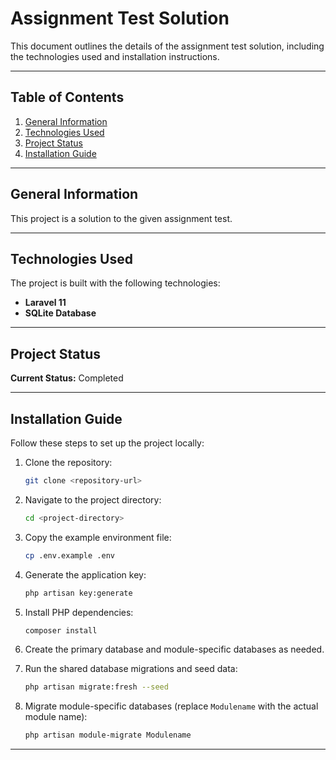 # Assignment Test Solution

This document outlines the details of the assignment test solution, including the technologies used and installation instructions.

---

## Table of Contents
1. [General Information](#general-information)
2. [Technologies Used](#technologies-used)
3. [Project Status](#project-status)
4. [Installation Guide](#installation-guide)

---

## General Information
This project is a solution to the given assignment test.

---

## Technologies Used
The project is built with the following technologies:
- **Laravel 11**
- **SQLite Database**

---

## Project Status
**Current Status:** Completed

---

## Installation Guide
Follow these steps to set up the project locally:

1. Clone the repository:
   ```bash
   git clone <repository-url>
   ```

2. Navigate to the project directory:
   ```bash
   cd <project-directory>
   ```

3. Copy the example environment file:
   ```bash
   cp .env.example .env
   ```

4. Generate the application key:
   ```bash
   php artisan key:generate
   ```

5. Install PHP dependencies:
   ```bash
   composer install
   ```

6. Create the primary database and module-specific databases as needed.

7. Run the shared database migrations and seed data:
   ```bash
   php artisan migrate:fresh --seed
   ```

8. Migrate module-specific databases (replace `Modulename` with the actual module name):
   ```bash
   php artisan module-migrate Modulename
   ```

---
